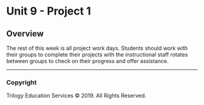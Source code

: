 # Unit 9 - Project 1

## Overview

The rest of this week is all project work days. Students should work with their groups to complete their projects with the instructional staff rotates between groups to check on their progress and offer assistance.

- - -

### Copyright

Trilogy Education Services © 2019. All Rights Reserved.
